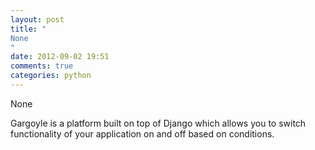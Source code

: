 ```yaml
---
layout: post
title: "
None
"
date: 2012-09-02 19:51
comments: true
categories: python
---
```


None


Gargoyle is a platform built on top of Django which allows you to switch functionality of your application on and off based on conditions.

